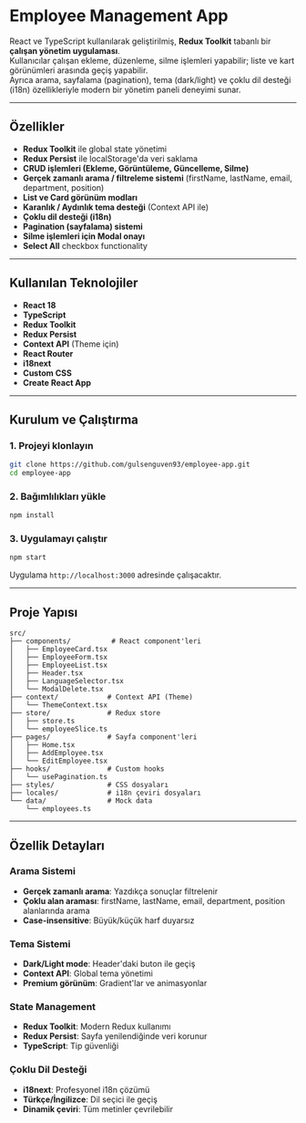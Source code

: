 # Employee Management App

React ve TypeScript kullanılarak geliştirilmiş, **Redux Toolkit** tabanlı bir **çalışan yönetim uygulaması**.  
Kullanıcılar çalışan ekleme, düzenleme, silme işlemleri yapabilir; liste ve kart görünümleri arasında geçiş yapabilir.  
Ayrıca arama, sayfalama (pagination), tema (dark/light) ve çoklu dil desteği (i18n) özellikleriyle modern bir yönetim paneli deneyimi sunar.

---

## Özellikler

- **Redux Toolkit** ile global state yönetimi
- **Redux Persist** ile localStorage'da veri saklama
- **CRUD işlemleri (Ekleme, Görüntüleme, Güncelleme, Silme)**
- **Gerçek zamanlı arama / filtreleme sistemi** (firstName, lastName, email, department, position)
- **List ve Card görünüm modları**
- **Karanlık / Aydınlık tema desteği** (Context API ile)
- **Çoklu dil desteği (i18n)**
- **Pagination (sayfalama) sistemi**
- **Silme işlemleri için Modal onayı**
- **Select All** checkbox functionality

---

## Kullanılan Teknolojiler

- **React 18**
- **TypeScript**
- **Redux Toolkit**
- **Redux Persist**
- **Context API** (Theme için)
- **React Router**
- **i18next**
- **Custom CSS**
- **Create React App**

---

## Kurulum ve Çalıştırma

### 1. Projeyi klonlayın

```bash
git clone https://github.com/gulsenguven93/employee-app.git
cd employee-app
```

### 2. Bağımlılıkları yükle

```bash
npm install
```

### 3. Uygulamayı çalıştır

```bash
npm start
```

Uygulama `http://localhost:3000` adresinde çalışacaktır.

---

## Proje Yapısı

```
src/
├── components/          # React component'leri
│   ├── EmployeeCard.tsx
│   ├── EmployeeForm.tsx
│   ├── EmployeeList.tsx
│   ├── Header.tsx
│   ├── LanguageSelector.tsx
│   └── ModalDelete.tsx
├── context/            # Context API (Theme)
│   └── ThemeContext.tsx
├── store/              # Redux store
│   ├── store.ts
│   └── employeeSlice.ts
├── pages/              # Sayfa component'leri
│   ├── Home.tsx
│   ├── AddEmployee.tsx
│   └── EditEmployee.tsx
├── hooks/              # Custom hooks
│   └── usePagination.ts
├── styles/             # CSS dosyaları
├── locales/            # i18n çeviri dosyaları
└── data/               # Mock data
    └── employees.ts
```

---

## Özellik Detayları

### Arama Sistemi

- **Gerçek zamanlı arama**: Yazdıkça sonuçlar filtrelenir
- **Çoklu alan araması**: firstName, lastName, email, department, position alanlarında arama
- **Case-insensitive**: Büyük/küçük harf duyarsız

### Tema Sistemi

- **Dark/Light mode**: Header'daki buton ile geçiş
- **Context API**: Global tema yönetimi
- **Premium görünüm**: Gradient'lar ve animasyonlar

### State Management

- **Redux Toolkit**: Modern Redux kullanımı
- **Redux Persist**: Sayfa yenilendiğinde veri korunur
- **TypeScript**: Tip güvenliği

### Çoklu Dil Desteği

- **i18next**: Profesyonel i18n çözümü
- **Türkçe/İngilizce**: Dil seçici ile geçiş
- **Dinamik çeviri**: Tüm metinler çevrilebilir
